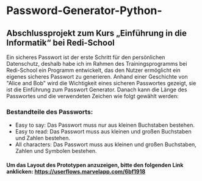 # Password-Generator-Python-
## Abschlussprojekt zum Kurs „Einführung in die Informatik“ bei Redi-School
Ein sicheres Passwort ist der erste Schritt für den persönlichen Datenschutz, deshalb habe ich im Rahmen des Trainingsprogramms bei Redi-School  ein Programm entwickelt, das den Nutzer ermöglicht ein eigenes sicheres Passwort zu generieren.
Anhand einer Geschichte von "Alice and Bob" wird die Wichtigkeit eines sicheren Passwortes gezeigt, sie ist die Einführung zum Passwort Generator. Danach kann die Länge des Passwortes und die verwendeten Zeichen wie folgt gewählt werden:
### Bestandteile des Passworts:
 - Easy to say: Das Passwort muss nur aus kleinen Buchstaben bestehen.
 - Easy to read: Das Passwort muss aus kleinen und großen Buchstaben und Zahlen bestehen.
 - All characters: Das Passwort muss aus kleinen und großen Buchstaben, Zahlen und Symbolen bestehen.

#### Um das Layout des Prototypen anzuzeigen, bitte den folgenden Link anklicken: https://userflows.marvelapp.com/6bf1918
